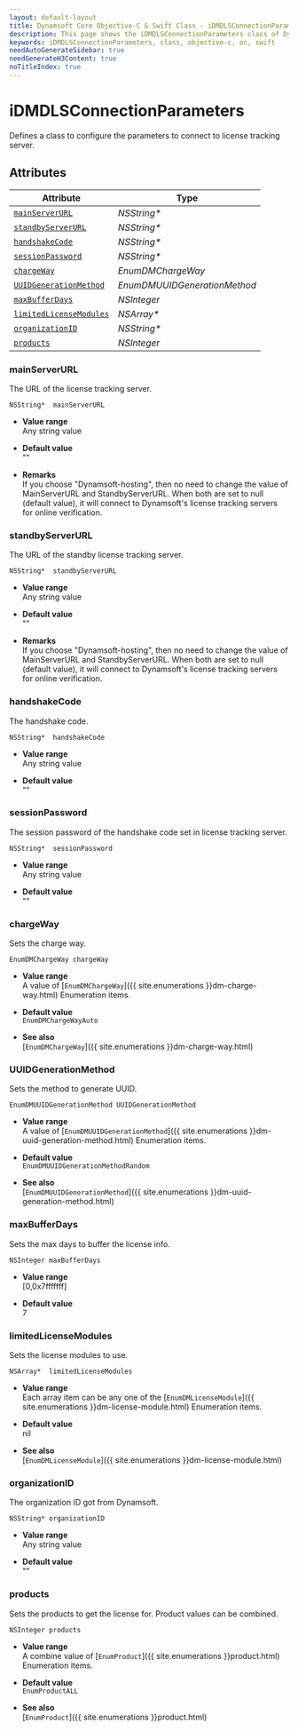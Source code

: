 ```yaml
---
layout: default-layout
title: Dynamsoft Core Objective-C & Swift Class - iDMDLSConnectionParameters
description: This page shows the iDMDLSConnectionParameters class of Dynamsoft Core for iOS SDK.
keywords: iDMDLSConnectionParameters, class, objective-c, oc, swift
needAutoGenerateSidebar: true
needGenerateH3Content: true
noTitleIndex: true
---
```



# iDMDLSConnectionParameters
Defines a class to configure the parameters to connect to license tracking server.  


## Attributes
    
| Attribute | Type |
|---------- | ---- |
| [`mainServerURL`](#mainserverurl) | *NSString\** |
| [`standbyServerURL`](#standbyserverurl) | *NSString\** |
| [`handshakeCode`](#handshakecode) | *NSString\** |
| [`sessionPassword`](#sessionpassword) | *NSString\** |
| [`chargeWay`](#chargeway) | *EnumDMChargeWay* |
| [`UUIDGenerationMethod`](#uuidgenerationmethod) | *EnumDMUUIDGenerationMethod* |
| [`maxBufferDays`](#maxbufferdays) | *NSInteger* |
| [`limitedLicenseModules`](#limitedlicensemodules) | *NSArray\** |
| [`organizationID`](#organizationid) | *NSString\** |
| [`products`](#products) | *NSInteger* |


### mainServerURL
The URL of the license tracking server.
```objc
NSString*  mainServerURL
```
- **Value range**   
    Any string value   
      
- **Default value**   
    ""

- **Remarks**   
    If you choose "Dynamsoft-hosting", then no need to change the value of MainServerURL and StandbyServerURL. When both are set to null (default value), it will connect to Dynamsoft's license tracking servers for online verification.   


### standbyServerURL
The URL of the standby license tracking server.
```objc
NSString*  standbyServerURL
```
- **Value range**   
    Any string value   
      
- **Default value**   
    ""

- **Remarks**   
    If you choose "Dynamsoft-hosting", then no need to change the value of MainServerURL and StandbyServerURL. When both are set to null (default value), it will connect to Dynamsoft's license tracking servers for online verification.   


### handshakeCode
The handshake code.
```objc
NSString*  handshakeCode
```
- **Value range**   
    Any string value   
      
- **Default value**   
    ""

### sessionPassword
The session password of the handshake code set in license tracking server.
```objc
NSString*  sessionPassword
```
- **Value range**   
    Any string value   
      
- **Default value**   
    ""

### chargeWay
Sets the charge way.
```objc
EnumDMChargeWay chargeWay
```
- **Value range**   
    A value of [`EnumDMChargeWay`]({{ site.enumerations }}dm-charge-way.html) Enumeration items.
      
- **Default value**   
    `EnumDMChargeWayAuto`
    
- **See also**  
    [`EnumDMChargeWay`]({{ site.enumerations }}dm-charge-way.html)
      

### UUIDGenerationMethod
Sets the method to generate UUID.
```objc
EnumDMUUIDGenerationMethod UUIDGenerationMethod
```
- **Value range**   
    A value of [`EnumDMUUIDGenerationMethod`]({{ site.enumerations }}dm-uuid-generation-method.html) Enumeration items.
      
- **Default value**   
    `EnumDMUUIDGenerationMethodRandom`
    
- **See also**  
    [`EnumDMUUIDGenerationMethod`]({{ site.enumerations }}dm-uuid-generation-method.html)
      

### maxBufferDays
Sets the max days to buffer the license info.
```objc
NSInteger maxBufferDays
```
- **Value range**   
    [0,0x7fffffff]   
      
- **Default value**   
    7

### limitedLicenseModules
Sets the license modules to use.
```objc
NSArray*  limitedLicenseModules
```
- **Value range**   
    Each array item can be any one of the [`EnumDMLicenseModule`]({{ site.enumerations }}dm-license-module.html) Enumeration items.   
      
- **Default value**   
    nil
    
- **See also**  
    [`EnumDMLicenseModule`]({{ site.enumerations }}dm-license-module.html)    
      
### organizationID
The organization ID got from Dynamsoft.
```objc
NSString* organizationID
```
- **Value range**   
    Any string value   
      
- **Default value**   
    ""

### products
Sets the products to get the license for. Product values can be combined.
```objc
NSInteger products
```
- **Value range**   
    A combine value of [`EnumProduct`]({{ site.enumerations }}product.html) Enumeration items.
      
- **Default value**   
    `EnumProductALL`
    
- **See also**  
    [`EnumProduct`]({{ site.enumerations }}product.html)
  